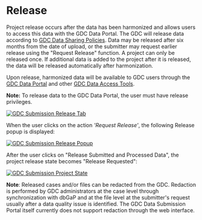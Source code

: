 # Release
Project release occurs after the data has been harmonized and allows users to access this data with the GDC Data Portal. The GDC will release data according to [GDC Data Sharing Policies](https://gdc.cancer.gov/submit-data/data-submission-policies). Data may be released after six months from the date of upload, or the submitter may request earlier release using the "Request Release" function.  A project can only be released once. If additional data is added to the project after it is released, the data will be released automatically after harmonization.  

Upon release, harmonized data will be available to GDC users through the [GDC Data Portal](https://portal.gdc.cancer.gov/) and other [GDC Data Access Tools](https://gdc.cancer.gov/access-data/data-access-processes-and-tools).

**Note:** To release data to the GDC Data Portal, the user must have release privileges.

[![GDC Submission Release Tab](images/GDC_Submission_Landing_Submitter_3.png)](images/GDC_Submission_Landing_Submitter_3.png "Click to see the full image.")

When the user clicks on the action _'Request Release'_, the following Release popup is displayed:

[![GDC Submission Release Popup](images/GDC_Submission_Submit_Release_Release_Popup.png)](images/GDC_Submission_Submit_Release_Release_Popup.png "Click to see the full image.")

After the user clicks on "Release Submitted and Processed Data", the project release state becomes "Release Requested":

[![GDC Submission Project State](images/GDC_Submission_Submit_Release_Project_State_2.png)](images/GDC_Submission_Submit_Release_Project_State_2.png "Click to see the full image.")


__Note__: Released cases and/or files can be redacted from the GDC. Redaction is performed by GDC administrators at the case level through synchronization with dbGaP and at the file level at the submitter's request usually after a data quality issue is identified. The GDC Data Submission Portal itself currently does not support redaction through the web interface.
